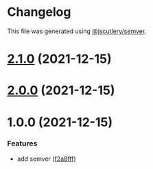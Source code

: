 # Changelog

This file was generated using [@jscutlery/semver](https://github.com/jscutlery/semver).

# [2.1.0](https://github.com/bndF1/nx-bnd/compare/bnd-web-home-ui-2.0.0...bnd-web-home-ui-2.1.0) (2021-12-15)



# [2.0.0](https://github.com/bndF1/nx-bnd/compare/bnd-web-home-ui-1.0.0...bnd-web-home-ui-2.0.0) (2021-12-15)



# 1.0.0 (2021-12-15)


### Features

* add semver ([f2a8fff](https://github.com/bndF1/nx-bnd/commit/f2a8fffb9480f82115c03e71594da3b0f7684f1f))
